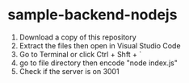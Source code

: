 ﻿# sample-backend-nodejs
 
 1. Download a copy of this repository
 2. Extract the files then open in Visual Studio Code
 3. Go to Terminal or click  Ctrl + Shft + `
 4. go to file directory then encode "node index.js"
 5. Check if the server is on 3001

